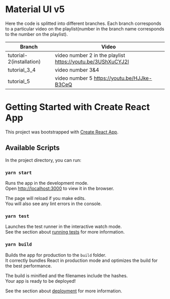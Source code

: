 # Material UI v5

Here the code is splitted into different branches. Each branch corresponds to a particular video on the playlist(number in the branch name corresponds to the number on the playlist).

| Branch | Video |
|---|---|
|tutorial-2(installation)|video number 2 in the playlist https://youtu.be/3UShXuCYJ2I|
| tutorial_3_4| video number 3&4 |
|tutorial_5| video number 5 https://youtu.be/HJJke-B3CeQ|

# Getting Started with Create React App

This project was bootstrapped with [Create React App](https://github.com/facebook/create-react-app).

## Available Scripts

In the project directory, you can run:

### `yarn start`

Runs the app in the development mode.\
Open [http://localhost:3000](http://localhost:3000) to view it in the browser.

The page will reload if you make edits.\
You will also see any lint errors in the console.

### `yarn test`

Launches the test runner in the interactive watch mode.\
See the section about [running tests](https://facebook.github.io/create-react-app/docs/running-tests) for more information.

### `yarn build`

Builds the app for production to the `build` folder.\
It correctly bundles React in production mode and optimizes the build for the best performance.

The build is minified and the filenames include the hashes.\
Your app is ready to be deployed!

See the section about [deployment](https://facebook.github.io/create-react-app/docs/deployment) for more information.
